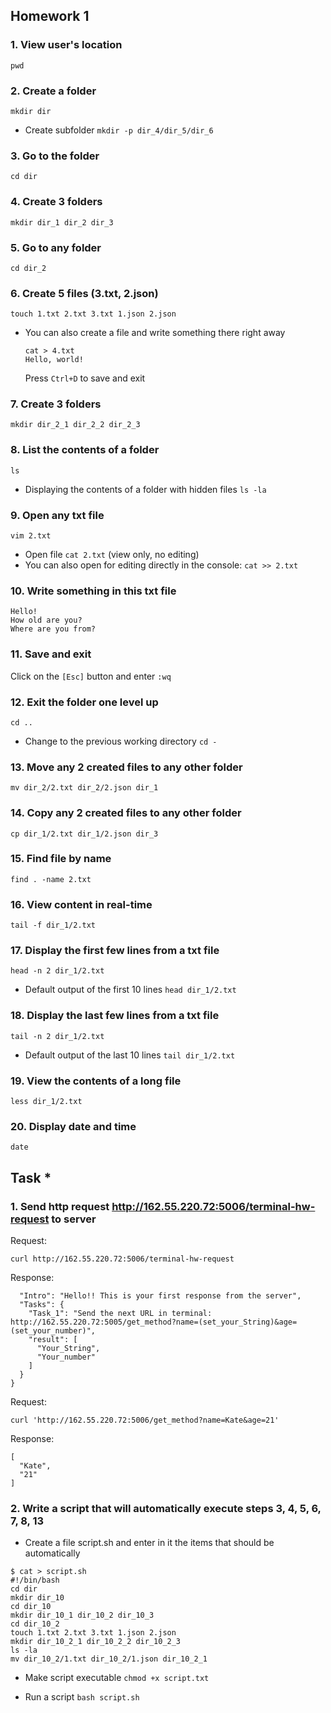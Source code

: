 ## Homework 1

### 1. View user's location
`pwd`

### 2. Create a folder
`mkdir dir`

- Create subfolder `mkdir -p dir_4/dir_5/dir_6`

### 3. Go to the folder
`cd dir`

### 4. Create 3 folders
`mkdir dir_1 dir_2 dir_3`

### 5. Go to any folder
`cd dir_2`

### 6. Create 5 files (3.txt, 2.json)
`touch 1.txt 2.txt 3.txt 1.json 2.json`

- You can also create a file and write something there right away
  ```
  cat > 4.txt
  Hello, world!
  ```
  Press `Ctrl+D` to save and exit


### 7. Create 3 folders
`mkdir dir_2_1 dir_2_2 dir_2_3`

### 8. List the contents of a folder
`ls`

- Displaying the contents of a folder with hidden files `ls -la`

### 9. Open any txt file
`vim 2.txt`

- Open file `cat 2.txt` (view only, no editing)
- You can also open for editing directly in the console: `cat >> 2.txt`

### 10. Write something in this txt file
```
Hello!
How old are you?
Where are you from?
```

### 11. Save and exit
Click on the `[Esc]` button and enter `:wq`

### 12. Exit the folder one level up
`cd ..`

- Change to the previous working directory `cd -`

### 13. Move any 2 created files to any other folder
`mv dir_2/2.txt dir_2/2.json dir_1`

### 14. Copy any 2 created files to any other folder
`cp dir_1/2.txt dir_1/2.json dir_3`

### 15. Find file by name 
`find . -name 2.txt`

### 16. View content in real-time
`tail -f dir_1/2.txt`
  
### 17. Display the first few lines from a txt file
`head -n 2 dir_1/2.txt`

- Default output of the first 10 lines `head dir_1/2.txt`

### 18. Display the last few lines from a txt file
`tail -n 2 dir_1/2.txt`

- Default output of the last 10 lines `tail dir_1/2.txt`

### 19. View the contents of a long file
`less dir_1/2.txt`

### 20. Display date and time
`date`

## Task *
### 1. Send http request http://162.55.220.72:5006/terminal-hw-request to server

Request:

`curl http://162.55.220.72:5006/terminal-hw-request`

Response:
```
  "Intro": "Hello!! This is your first response from the server",
  "Tasks": {
    "Task_1": "Send the next URL in terminal: http://162.55.220.72:5005/get_method?name=(set_your_String)&age=(set_your_number)",
    "result": [
      "Your_String",
      "Your_number"
    ]
  }
}
```

Request:

`curl 'http://162.55.220.72:5006/get_method?name=Kate&age=21'`

Response:
```
[
  "Kate",
  "21"
]
```

### 2. Write a script that will automatically execute steps 3, 4, 5, 6, 7, 8, 13

- Create a file script.sh and enter in it the items that should be automatically

```
$ cat > script.sh
#!/bin/bash
cd dir
mkdir dir_10
cd dir_10
mkdir dir_10_1 dir_10_2 dir_10_3
cd dir_10_2
touch 1.txt 2.txt 3.txt 1.json 2.json
mkdir dir_10_2_1 dir_10_2_2 dir_10_2_3
ls -la
mv dir_10_2/1.txt dir_10_2/1.json dir_10_2_1
```

-  Make script executable
`chmod +x script.txt`

- Run a script
`bash script.sh`

